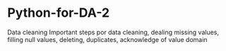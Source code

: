# Python-for-DA-2
Data cleaning 
Important steps por data cleaning, dealing missing values, filling null values, deleting, duplicates, acknowledge of value domain
